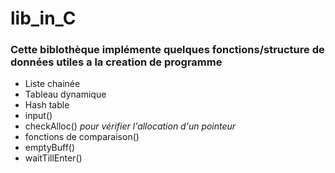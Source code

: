 # lib_in_C

### Cette biblothèque implémente quelques fonctions/structure de données utiles a la creation de programme

- Liste chainée
- Tableau dynamique
- Hash table
- input()
- checkAlloc() *pour vérifier l'allocation d'un pointeur*
- fonctions de comparaison()
- emptyBuff()
- waitTillEnter()
